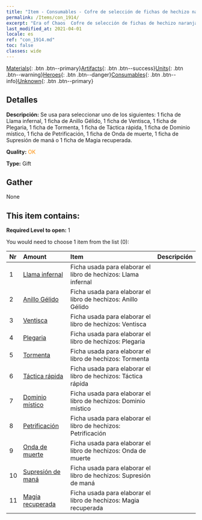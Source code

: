 ```yaml
---
title: "Item - Consumables - Cofre de selección de fichas de hechizo naranja"
permalink: /Items/con_1914/
excerpt: "Era of Chaos  Cofre de selección de fichas de hechizo naranja"
last_modified_at: 2021-04-01
locale: es
ref: "con_1914.md"
toc: false
classes: wide
---
```

 [Materials](/es/Items/){: .btn .btn--primary}[Artifacts](/es/Items/Artifacts/){: .btn .btn--success}[Units](/es/Items/Units/){: .btn .btn--warning}[Heroes](/es/Items/Heroes/){: .btn .btn--danger}[Consumables](/es/Items/Consumables/){: .btn .btn--info}[Unknown](/es/Items/Unknown/){: .btn .btn--primary}

## Detalles
 **Descripción:** Se usa para seleccionar uno de los siguientes: 1 ficha de Llama infernal, 1 ficha de Anillo Gélido, 1 ficha de Ventisca, 1 ficha de Plegaria, 1 ficha de Tormenta, 1 ficha de Táctica rápida, 1 ficha de Dominio místico, 1 ficha de Petrificación, 1 ficha de Onda de muerte, 1 ficha de Supresión de maná o 1 ficha de Magia recuperada.

 **Quality:** <span style="color: #FF8C00">OK</span>

 **Type:** Gift

## Gather

  None

## This item contains:

 **Required Level to open:** 1

 You would need to choose 1 item from the list (0):

  | Nr | Amount |     Item    | Descripción |
  |:---|:-------|:------------|:-----------:|
  | 1 | [Llama infernal](/es/Items/her_406/) | Ficha usada para elaborar el libro de hechizos: Llama infernal | 
  | 2 | [Anillo Gélido](/es/Items/her_421/) | Ficha usada para elaborar el libro de hechizos: Anillo Gélido | 
  | 3 | [Ventisca](/es/Items/her_423/) | Ficha usada para elaborar el libro de hechizos: Ventisca | 
  | 4 | [Plegaria](/es/Items/her_432/) | Ficha usada para elaborar el libro de hechizos: Plegaria | 
  | 5 | [Tormenta](/es/Items/her_445/) | Ficha usada para elaborar el libro de hechizos: Tormenta | 
  | 6 | [Táctica rápida](/es/Items/her_450/) | Ficha usada para elaborar el libro de hechizos: Táctica rápida | 
  | 7 | [Dominio místico](/es/Items/her_470/) | Ficha usada para elaborar el libro de hechizos: Dominio místico | 
  | 8 | [Petrificación](/es/Items/her_471/) | Ficha usada para elaborar el libro de hechizos: Petrificación | 
  | 9 | [Onda de muerte](/es/Items/her_456/) | Ficha usada para elaborar el libro de hechizos: Onda de muerte | 
  | 10 | [Supresión de maná](/es/Items/her_480/) | Ficha usada para elaborar el libro de hechizos: Supresión de maná | 
  | 11 | [Magia recuperada](/es/Items/her_482/) | Ficha usada para elaborar el libro de hechizos: Magia recuperada | 
